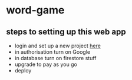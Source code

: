 # word-game
## steps to setting up this web app

* login and set up a new project [here](https://console.firebase.google.com)
* in authorisation turn on Google
* in database turn on firestore stuff
* upgrade to pay as you go
* deploy
